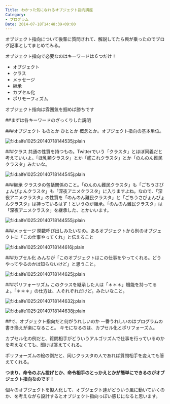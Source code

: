 ```yaml
---
Title: わかった気になれるオブジェクト指向講座
Category:
- プログラム
Date: 2014-07-18T14:48:39+09:00
---
```


オブジェクト指向について後輩に質問されて、解説してたら興が乗ったのでブログ記事としてまとめてみる。

オブジェクト指向で必要なのはキーワードは６つだけ！


* オブジェクト
* クラス
* メッセージ
* 継承
* カプセル化
* ポリモーフィズム

オブジェクト指向は雰囲気を掴めば勝ちです


<!-- more -->


##まずは各キーワードのざっくりした説明

###オブジェクト
ものとか ひととか 概念とか。オブジェクト指向の基本単位。

<span ><img src="https://cdn-ak.f.st-hatena.com/images/fotolife/a/alfe1025/20140718/20140718144535.jpg" alt="f:id:alfe1025:20140718144535j:plain" title="f:id:alfe1025:20140718144535j:plain" class="hatena-fotolife" itemprop="image"></span>


###クラス
共通の性質を持つもの。Twitterでいう「クラスタ」とほぼ同義だと考えていいよ。「ほ乳類クラスタ」とか「艦これクラスタ」とか「のんのん難民クラスタ」みたいな。

<span ><img src="https://cdn-ak.f.st-hatena.com/images/fotolife/a/alfe1025/20140718/20140718144545.jpg" alt="f:id:alfe1025:20140718144545j:plain" title="f:id:alfe1025:20140718144545j:plain" class="hatena-fotolife" itemprop="image"></span>


###継承
クラスタの包括関係のこと。「のんのん難民クラスタ」も「ごちうさぴょんぴょんクラスタ」も「深夜アニメクラスタ」に入りますよね。なので、「深夜アニメクラスタ」の性質を「のんのん難民クラスタ」と「ごちうさぴょんぴょんクラスタ」は持っているはず！というのが継承。「のんのん難民クラスタ」は「深夜アニメクラスタ」を継承した、とかいいます。

<span ><img src="https://cdn-ak.f.st-hatena.com/images/fotolife/a/alfe1025/20140718/20140718144555.jpg" alt="f:id:alfe1025:20140718144555j:plain" title="f:id:alfe1025:20140718144555j:plain" class="hatena-fotolife" itemprop="image"></span>


###メッセージ
関数呼び出しみたいなの。あるオブジェクトから別のオブジェクトに「この仕事やってくれ」と伝えること

<span ><img src="https://cdn-ak.f.st-hatena.com/images/fotolife/a/alfe1025/20140718/20140718144616.jpg" alt="f:id:alfe1025:20140718144616j:plain" title="f:id:alfe1025:20140718144616j:plain" class="hatena-fotolife" itemprop="image"></span>


###カプセル化
みんなが「このオブジェクトはこの仕事をやってくれる。どうやってやるのかは知らないけど」と思うこと。

<span ><img src="https://cdn-ak.f.st-hatena.com/images/fotolife/a/alfe1025/20140718/20140718144625.jpg" alt="f:id:alfe1025:20140718144625j:plain" title="f:id:alfe1025:20140718144625j:plain" class="hatena-fotolife" itemprop="image"></span>


###ポリフォーリズム
このクラスを継承した人は「＊＊＊」機能を持ってるよ。「＊＊＊」の仕方は、人それぞれだけど。みたいなこと。

<span ><img src="https://cdn-ak.f.st-hatena.com/images/fotolife/a/alfe1025/20140718/20140718144632.jpg" alt="f:id:alfe1025:20140718144632j:plain" title="f:id:alfe1025:20140718144632j:plain" class="hatena-fotolife" itemprop="image"></span>

<span ><img src="https://cdn-ak.f.st-hatena.com/images/fotolife/a/alfe1025/20140718/20140718144638.jpg" alt="f:id:alfe1025:20140718144638j:plain" title="f:id:alfe1025:20140718144638j:plain" class="hatena-fotolife" itemprop="image"></span>


##で、オブジェクト指向だと何がうれしいのか
一番うれしいのはプログラムの書き換えが楽になること。
キモになるのは、カプセル化とポリフォーズム。

カプセル化の例だと、質問相手がどういうアルゴリズムで仕事を行っているのかを考えなくても、聞けば答えてくれる。

ポリフォーズムの絵の例だと、同じクラスタの人であれば質問相手を変えても答えてくれる。

<b>つまり、命令のぶん投げとか、命令相手のとっかえとかが簡単にできるのがオブジェクト指向なのです！</b>

個々のオブジェクトを擬人化して、オブジェクト達がどういう風に動いていくのか、を考えながら設計するとオブジェクト指向っぽい感じになると思います。
